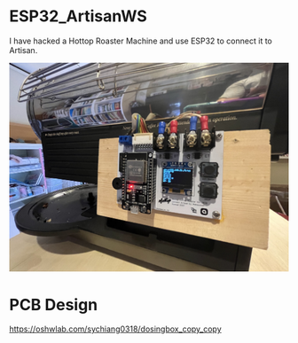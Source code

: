 # ESP32_ArtisanWS

I have hacked a Hottop Roaster Machine and use ESP32 to connect it to Artisan.

![poc](images/hottop_esp32_artisan.jpg)

# PCB Design
https://oshwlab.com/sychiang0318/dosingbox_copy_copy

